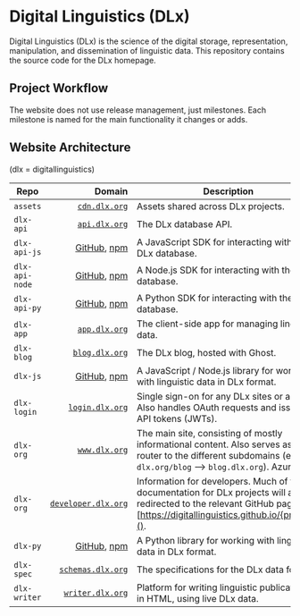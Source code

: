 # Digital Linguistics (DLx)
Digital Linguistics (DLx) is the science of the digital storage, representation, manipulation, and dissemination of linguistic data. This repository contains the source code for the DLx homepage.

## Project Workflow
The website does not use release management, just milestones. Each milestone is named for the main functionality it changes or adds.

## Website Architecture
(dlx = digitallinguistics)

Repo            | Domain                    | Description
--------------- | ------------------------: | -----------
`assets`        |        [`cdn.dlx.org`][1] | Assets shared across DLx projects.
`dlx-api`       |        [`api.dlx.org`][2] | The DLx database API.
`dlx-api-js`    |     [GitHub][3], [npm][4] | A JavaScript SDK for interacting with the DLx database.
`dlx-api-node`  |     [GitHub][5], [npm][6] | A Node.js SDK for interacting with the DLx database.
`dlx-api-py`    |     [GitHub][7], [npm][8] | A Python SDK for interacting with the DLx database.
`dlx-app`       |        [`app.dlx.org`][9] | The client-side app for managing linguistic data.
`dlx-blog`      |      [`blog.dlx.org`][10] | The DLx blog, hosted with Ghost.
`dlx-js`        |   [GitHub][11], [npm][12] | A JavaScript / Node.js library for working with linguistic data in DLx format.
`dlx-login`     |     [`login.dlx.org`][13] | Single sign-on for any DLx sites or apps. Also handles OAuth requests and issues API tokens (JWTs).
`dlx-org`       |       [`www.dlx.org`][14] | The main site, consisting of mostly informational content. Also serves as a router to the different subdomains (e.g. `dlx.org/blog` --> `blog.dlx.org`). Azure: `dlx`.
`dlx-org`       | [`developer.dlx.org`][15] | Information for developers. Much of the documentation for DLx projects will also be redirected to the relevant GitHub pages at [https://digitallinguistics.github.io/{project}]().
`dlx-py`        |   [GitHub][16], [npm][17] | A Python library for working with linguistic data in DLx format.
`dlx-spec`      |   [`schemas.dlx.org`][18] | The specifications for the DLx data format.
`dlx-writer`    |    [`writer.dlx.org`][19] | Platform for writing linguistic publications in HTML, using live DLx data.

[1]:  https://github.com/digitallinguistics/assets
[2]:  https://digitallinguistics.github.io/dlx-api
[3]:  https://digitallinguistics.github.io/dlx-api-js
[4]:  https://www.npmjs.com/package/dlx-js
[5]:  https://digitallinguistics.github.io/dlx-api-node
[6]:  https://www.npmjs.com/package/dlx-api-node
[7]:  https://digitallinguistics.github.io/dlx-api-py
[8]:  https://www.npmjs.com/package/dlx-api-py
[9]:  https://app.digitallinguistics.org
[10]: http://blog.digitallinguistics.org
[11]: https://digitallinguistics.github.io/dlx-js
[12]: https://www.npmjs.com/package/dlx-js
[13]: https://login.digitallinguistics.org
[14]: http://digitallinguistics.org
[15]: http://developer.digitallinguistics.org
[16]: https://digitallinguistics.github.io/dlx-py
[17]: https://www.npmjs.com/package/dlx-py
[18]: http://schemas.digitallinguistics.org
[19]: https://writer.digitallinguistics.org
